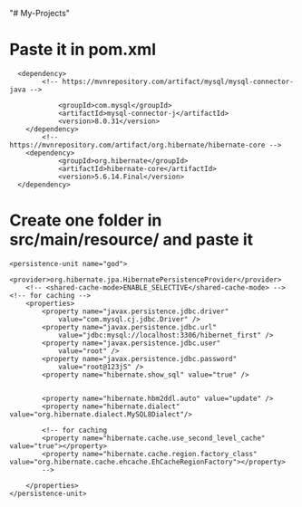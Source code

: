 "# My-Projects" 

 # Paste it in pom.xml
``` 
  <dependency>
  		<!-- https://mvnrepository.com/artifact/mysql/mysql-connector-java -->

			<groupId>com.mysql</groupId>
			<artifactId>mysql-connector-j</artifactId>
			<version>8.0.31</version>
	</dependency>
		<!-- https://mvnrepository.com/artifact/org.hibernate/hibernate-core -->
	<dependency>
			<groupId>org.hibernate</groupId>
			<artifactId>hibernate-core</artifactId>
			<version>5.6.14.Final</version>
  </dependency>
  ```
  # Create one folder  in **src/main/resource/** and paste it
     
   
  <persistence xmlns="http://xmlns.jcp.org/xml/ns/persistence"
	xmlns:xsi="http://www.w3.org/2001/XMLSchema-instance"
	xsi:schemaLocation="http://xmlns.jcp.org/xml/ns/persistence
 http://xmlns.jcp.org/xml/ns/persistence/persistence_2_1.xsd"
	version="2.1">

	<persistence-unit name="god">
		<provider>org.hibernate.jpa.HibernatePersistenceProvider</provider>
		<!-- <shared-cache-mode>ENABLE_SELECTIVE</shared-cache-mode> -->     <!-- for caching -->  
		<properties>
			<property name="javax.persistence.jdbc.driver"
				value="com.mysql.cj.jdbc.Driver" />
			<property name="javax.persistence.jdbc.url"
				value="jdbc:mysql://localhost:3306/hibernet_first" />
			<property name="javax.persistence.jdbc.user"
				value="root" />
			<property name="javax.persistence.jdbc.password"
				value="root@123jS" />
			<property name="hibernate.show_sql" value="true" />


			<property name="hibernate.hbm2ddl.auto" value="update" />
			<property name="hibernate.dialect" value="org.hibernate.dialect.MySQL8Dialect"/>
  			
			<!-- for caching 
			<property name="hibernate.cache.use_second_level_cache" value="true"></property>
			<property name="hibernate.cache.region.factory_class" value="org.hibernate.cache.ehcache.EhCacheRegionFactory"></property>
			--> 
			
		</properties>
	</persistence-unit>
   </persistence>
   

   
